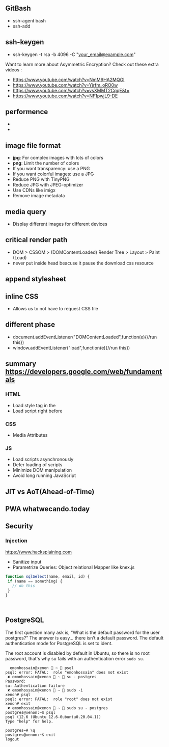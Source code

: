 ## GitBash 

- ssh-agent bash
- ssh-add <path>

## ssh-keygen

- ssh-keygen -t rsa -b 4096 -C "your_email@example.com"

 Want to learn more about Asymmetric Encryption? Check out these extra videos :

- https://www.youtube.com/watch?v=NmM9HA2MQGI
- https://www.youtube.com/watch?v=Yjrfm_oRO0w
- https://www.youtube.com/watch?v=vsXMMT2CqqE&t=
- https://www.youtube.com/watch?v=NF1pwjL9-DE
 
 
## performence 

- <link rel="stylesheet" type="text/css" href="style.css">
- <script src="script.js"></script>

## image file format 

- **jpg**: For complex images with lots of colors
- **png**: Limit the number of colors 
- If you want transparency: use a PNG
- If you want colorful images: use a JPG 
- Reduce PNG with TinyPNG
- Reduce JPG with JPEG-optimizer
- Use CDNs like imigx
- Remove image metadata

## media query 

- Display different images for different devices

## critical render path

- DOM > CSSOM > (DOMContentLoaded) Render Tree > Layout > Paint (Load)
- never put <script>alert('pause')</script> inside head beacuse it pause the download css resource 

## append stylesheet 

<script type="text/javascript">
 const loadStyleSheet = src => {
  if(document.createStylesheet){
   document.createStylesheet(src)
   } else{
     const stylesheet = document.createElement('link')
     stylesheet.rel = 'stylesheet'
     stylesheet.href = src
     stylesheet.type = 'text/css'
     document.getElementsByTagName('head')[0].appendChild('stylesheet')
   }
  }
 window.onload = function(){loadStyleSheet('./stylesheet/style.css')} 
</script>

## inline CSS

- Allows us to not have to request CSS file 

## different phase

- document.addEventListener("DOMContentLoaded",function(e){//run this})
- window.addEventListener("load",function(e){//run this})

## summary https://developers.google.com/web/fundamentals

### HTML

- Load style tag in the <head>
- Load script right before </body>

### CSS
- Media Attributes

### JS
- Load scripts asynchronously
- Defer loading of scripts 
- Minimize DOM manipulation
- Avoid long running JavaScript 

## JIT vs AoT(Ahead-of-Time)

## PWA whatwecando.today

## Security

### Injection

https://www.hacksplaining.com
 
- Sanitize input
- Parametrize Queries: Object relational Mapper like knex.js

 ```js
function sqlSelect(name, email, id) {
  if (name == something) {
    // do this
  }
}
```

```
 
```

## PostgreSQL
 
The first question many ask is, “What is the default password for the user postgres?” The answer is easy… there isn’t a default password. The default authentication mode for PostgreSQL is set to ident.
 
The root account is disabled by default in Ubuntu, so there is no root password, that's why su fails with an authentication error `sudo su`. 

```
  emonhossain@xenon  ~  psql                
psql: error: FATAL:  role "emonhossain" does not exist
 ✘ emonhossain@xenon  ~  su - postgres        
Password: 
su: Authentication failure
 ✘ emonhossain@xenon  ~  sudo -i              
xenon# psql
psql: error: FATAL:  role "root" does not exist
xenon# exit
 ✘ emonhossain@xenon  ~  sudo su - postgres        
postgres@xenon:~$ psql
psql (12.6 (Ubuntu 12.6-0ubuntu0.20.04.1))
Type "help" for help.

postgres=# \q
postgres@xenon:~$ exit
logout
``` 
